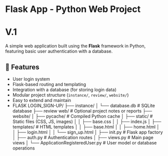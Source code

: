 # Flask App - Python Web Project
# V.1

A simple web application built using the **Flask** framework in Python, featuring basic user authentication with a database.

## 🔧 Features

- User login system
- Flask-based routing and templating
- Integration with a database (for storing login data)
- Modular project structure (`instance/`, `review/`, `website/`)
- Easy to extend and maintain
- FLASK LOGIN_SIGN-UP/
├── instance/
│ └── database.db # SQLite database
├── review web/ # Optional project notes or reports
├── website/
│ ├── pycache/ # Compiled Python cache
│ ├── static/ # Static files (CSS, JS, images)
│ │ ├── base.css
│ │ ├── index.js
│ ├── templates/ # HTML templates
│ │ ├── base.html
│ │ ├── home.html
│ │ ├── login.html
│ │ └── sign_up.html
│ ├── init.py # Flask app factory
│ ├── auth.py # Authentication routes
│ ├── views.py # Main page views
│ └── ApplicationRegisteredUser.py # User model or database operations


